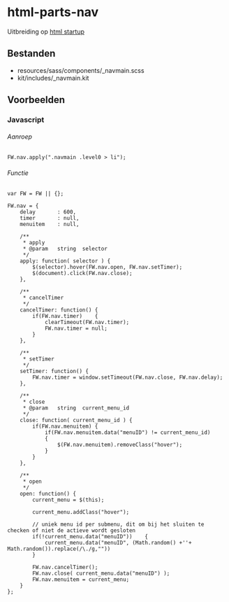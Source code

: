 # html-parts-nav

Uitbreiding op [html startup](https://github.com/am-impact/html-startup)

## Bestanden
 * resources/sass/components/_navmain.scss
 * kit/includes/_navmain.kit

## Voorbeelden

### Javascript
###### Aanroep
    FW.nav.apply(".navmain .level0 > li");

###### Functie
    var FW = FW || {};

    FW.nav = {
        delay       : 600,
        timer       : null,
        menuitem    : null,

        /**
         * apply
         * @param   string  selector
         */
        apply: function( selector ) {
            $(selector).hover(FW.nav.open, FW.nav.setTimer);
            $(document).click(FW.nav.close);
        },

        /**
         * cancelTimer
         */
        cancelTimer: function() {
            if(FW.nav.timer)    {
                clearTimeout(FW.nav.timer);
                FW.nav.timer = null;
            }
        },

        /**
         * setTimer
         */
        setTimer: function() {
            FW.nav.timer = window.setTimeout(FW.nav.close, FW.nav.delay);
        },

        /**
         * close
         * @param   string  current_menu_id
         */
        close: function( current_menu_id ) {
            if(FW.nav.menuitem) {
                if(FW.nav.menuitem.data("menuID") != current_menu_id)
                {
                    $(FW.nav.menuitem).removeClass("hover");
                }
            }
        },

        /**
         * open
         */
        open: function() {
            current_menu = $(this);

            current_menu.addClass("hover");

            // uniek menu id per submenu, dit om bij het sluiten te checken of niet de actieve wordt gesloten
            if(!current_menu.data("menuID"))    {
                current_menu.data("menuID", (Math.random() +''+ Math.random()).replace(/\./g,""))
            }

            FW.nav.cancelTimer();
            FW.nav.close( current_menu.data("menuID") );
            FW.nav.menuitem = current_menu;
        }
    };